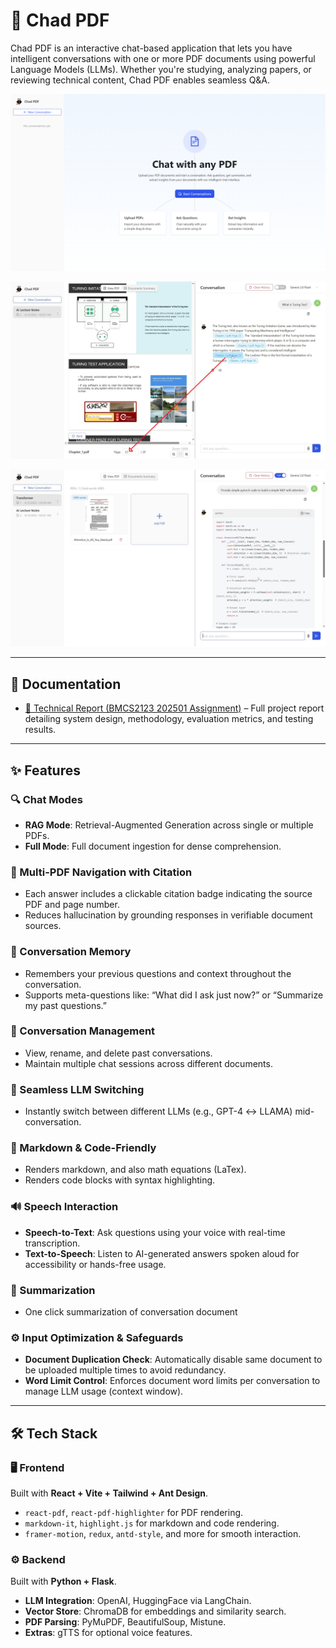 # 🏀 Chad PDF

Chad PDF is an interactive chat-based application that lets you have intelligent conversations with one or more PDF documents using powerful Language Models (LLMs). Whether you're studying, analyzing papers, or reviewing technical content, Chad PDF enables seamless Q&A.

![Chad PDF](./home-page.png)

![Chad PDF](./navigate.png)

![Chad PDF](./demo.png)

---

## 📄 Documentation

- [📘 Technical Report (BMCS2123 202501 Assignment)](./BMCS2123%20202501%20Assignment%20Specification.pdf) – Full project report detailing system design, methodology, evaluation metrics, and testing results.

---

## ✨ Features

### 🔍 Chat Modes

- **RAG Mode**: Retrieval-Augmented Generation across single or multiple PDFs.
- **Full Mode**: Full document ingestion for dense comprehension.

### 📘 Multi-PDF Navigation with Citation

- Each answer includes a clickable citation badge indicating the source PDF and page number.
- Reduces hallucination by grounding responses in verifiable document sources.

### 🧠 Conversation Memory

- Remembers your previous questions and context throughout the conversation.
- Supports meta-questions like: “What did I ask just now?” or “Summarize my past questions.”

### 📑 Conversation Management

- View, rename, and delete past conversations.
- Maintain multiple chat sessions across different documents.

### 🔁 Seamless LLM Switching

- Instantly switch between different LLMs (e.g., GPT-4 ↔ LLAMA) mid-conversation.

### 🧾 Markdown & Code-Friendly

- Renders markdown, and also math equations (LaTex).
- Renders code blocks with syntax highlighting.

### 🔊 Speech Interaction

- **Speech-to-Text**: Ask questions using your voice with real-time transcription.
- **Text-to-Speech**: Listen to AI-generated answers spoken aloud for accessibility or hands-free usage.

### 🧠 Summarization

- One click summarization of conversation document

### ⚙️ Input Optimization & Safeguards

- **Document Duplication Check**: Automatically disable same document to be uploaded multiple times to avoid redundancy.
- **Word Limit Control**: Enforces document word limits per conversation to manage LLM usage (context window).

---

## 🛠️ Tech Stack

### 🖥 Frontend

Built with **React + Vite + Tailwind + Ant Design**.

- `react-pdf`, `react-pdf-highlighter` for PDF rendering.
- `markdown-it`, `highlight.js` for markdown and code rendering.
- `framer-motion`, `redux`, `antd-style`, and more for smooth interaction.

### ⚙️ Backend

Built with **Python + Flask**.

- **LLM Integration**: OpenAI, HuggingFace via LangChain.
- **Vector Store**: ChromaDB for embeddings and similarity search.
- **PDF Parsing**: PyMuPDF, BeautifulSoup, Mistune.
- **Extras**: gTTS for optional voice features.
